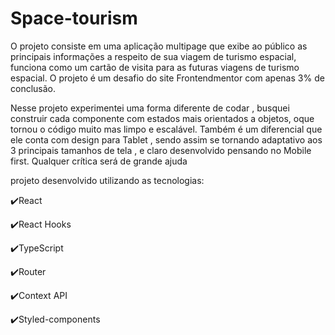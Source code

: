 # Space-tourism

O projeto consiste em uma aplicação multipage que exibe ao público as principais informações a respeito de sua viagem de turismo espacial, funciona como um cartão de visita para as futuras viagens de turismo espacial. O projeto é um desafio do site Frontendmentor com apenas 3% de conclusão.

Nesse projeto experimentei uma forma diferente de codar , busquei construir cada componente com estados mais orientados a objetos, oque tornou o código muito mas limpo e escalável. Também é um diferencial que ele conta com design para Tablet , sendo assim se tornando adaptativo aos 3 principais tamanhos de tela , e claro desenvolvido pensando no Mobile first. Qualquer crítica será de grande ajuda


projeto desenvolvido utilizando as tecnologias:

✔️React

✔️React Hooks

✔️TypeScript

✔️Router

✔️Context API

✔️Styled-components

